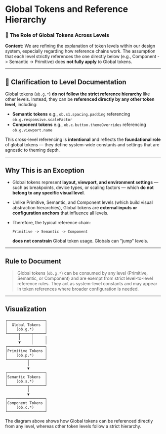 # Global Tokens and Reference Hierarchy

### 🧭 **The Role of Global Tokens Across Levels**

**Context:**
We are refining the explanation of token levels within our design system, especially regarding how reference chains work. The assumption that each level strictly references the one directly below (e.g., Component -> Semantic -> Primitive) does **not fully apply** to Global tokens.

---

## 📌 **Clarification to Level Documentation**

Global tokens (`ob.g.*`) **do not follow the strict reference hierarchy** like other levels. Instead, they can be **referenced directly by any other token level**, including:

* **Semantic tokens**
  e.g., `ob.s1.spacing.padding` referencing `ob.g.responsive.scaleFactor`
* **Component tokens**
  e.g., `ob.c.button.themeOverrides` referencing `ob.g.viewport.name`

This cross-level referencing is **intentional** and reflects the **foundational role** of global tokens — they define system-wide constants and settings that are agnostic to theming depth.

---

## **Why This is an Exception**

* Global tokens represent **layout, viewport, and environment settings** — such as breakpoints, device types, or scaling factors — which **do not belong to any specific visual level**.
* Unlike Primitive, Semantic, and Component levels (which build visual abstraction hierarchies), Global tokens are **external inputs or configuration anchors** that influence all levels.
* Therefore, the typical reference chain:

  ```
  Primitive -> Semantic -> Component
  ```

  **does not constrain** Global token usage. Globals can "jump" levels.

---

## **Rule to Document**

> Global tokens (`ob.g.*`) can be consumed by any level (Primitive, Semantic, or Component) and are exempt from strict level-to-level reference rules. They act as system-level constants and may appear in token references where broader configuration is needed.

---

## **Visualization**

```
┌─────────────────┐
│  Global Tokens  │
│    (ob.g.*)     │
└─────┬─────┬─────┘
      │     │     │
      ▼     │     │
┌─────────────────┐
│Primitive Tokens │
│    (ob.p.*)     │
└─────────┬───────┘
          │
          ▼
┌─────────────────┐
│Semantic Tokens  │
│    (ob.s.*)     │
└─────────┬───────┘
          │
          ▼
┌─────────────────┐
│Component Tokens │
│    (ob.c.*)     │
└─────────────────┘
```

The diagram above shows how Global tokens can be referenced directly from any level, whereas other token levels follow a strict hierarchy.
